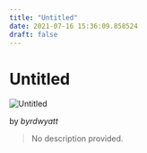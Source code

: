 ```yaml
---
title: "Untitled"
date: 2021-07-16 15:36:09.858524
draft: false
---
```


# Untitled

![Untitled](../images/73f14274-e675-11eb-91cb-60f262b60b65.png)

by *byrdwyatt*



> No description provided.